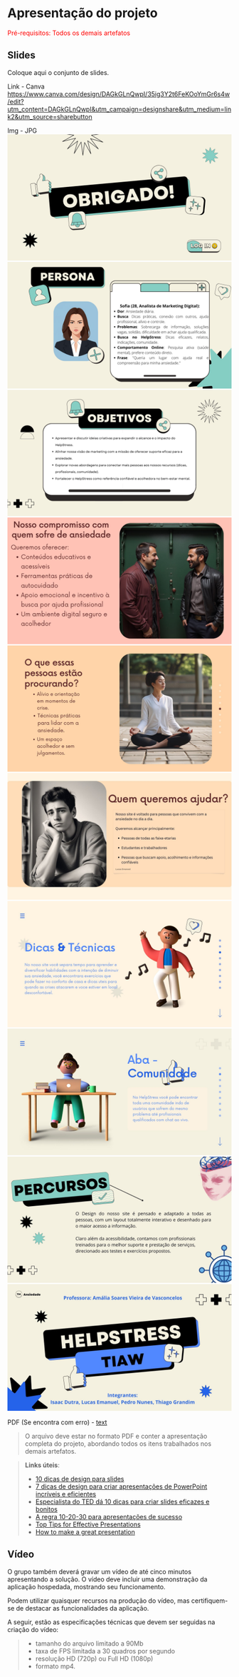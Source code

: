 # Apresentação do projeto

<span style="color:red">Pré-requisitos: Todos os demais artefatos</span>


## Slides

Coloque aqui o conjunto de slides.

Link - Canva https://www.canva.com/design/DAGkGLnQwpI/35ig3Y2t6FeKOoYmGr6s4w/edit?utm_content=DAGkGLnQwpI&utm_campaign=designshare&utm_medium=link2&utm_source=sharebutton

Img - JPG ![alt text](Helpstress/10.jpg) ![alt text](Helpstress/8.jpg) ![alt text](Helpstress/9.jpg) ![alt text](Helpstress/7.jpg) ![alt text](Helpstress/6.jpg) ![alt text](Helpstress/5.jpg) ![alt text](Helpstress/4.jpg) ![alt text](Helpstress/3.jpg) ![alt text](Helpstress/2.jpg) ![alt text](Helpstress/1.jpg)

PDF (Se encontra com erro) - [text](Helpstress.pdf)

> O arquivo deve estar no formato PDF e conter a apresentação completa do projeto, abordando todos os itens trabalhados nos demais artefatos. 

> **Links úteis**:
> - [10 dicas de design para slides](https://rockcontent.com/blog/design-para-slides/)
> - [7 dicas de design para criar apresentações de PowerPoint incríveis e eficientes](https://www.shutterstock.com/pt/blog/7-dicas-de-design-para-criar-apresentacoes-de-powerpoint-incriveis-e-eficientes)
> - [Especialista do TED dá 10 dicas para criar slides eficazes e bonitos](https://soap.com.br/blog/especialista-do-ted-da-10-dicas-para-criar-slides-eficazes-e-bonitos)
> - [A regra 10-20-30 para apresentações de sucesso](https://revistapegn.globo.com/Noticias/noticia/2014/07/regra-10-20-30-para-apresentacoes-de-sucesso.html)
> - [Top Tips for Effective Presentations](https://www.skillsyouneed.com/present/presentation-tips.html)
> - [How to make a great presentation](https://www.ted.com/playlists/574/how_to_make_a_great_presentation)


## Vídeo

O grupo também deverá gravar um vídeo de até cinco minutos apresentando a solução. O vídeo deve incluir uma demonstração da aplicação hospedada, mostrando seu funcionamento.

Podem utilizar quaisquer recursos na produção do vídeo, mas certifiquem-se de destacar as funcionalidades da aplicação.

A seguir, estão as especificações técnicas que devem ser seguidas na criação do vídeo:

> - tamanho do arquivo limitado a 90Mb
> - taxa de FPS limitada a 30 quadros por segundo
> - resolução HD (720p) ou Full HD (1080p)
> - formato mp4.


